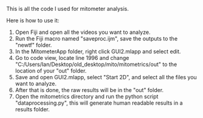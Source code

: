 This is all the code I used for mitometer analysis.

Here is how to use it:

1. Open Fiji and open all the videos you want to analyze.
2. Run the Fiji macro named "saveproc.ijm", save the outputs to the "newtf" folder.
3. In the MitometerApp folder, right click GUI2.mlapp and select edit.
4. Go to code view, locate line 1996 and change "C:/Users/Ian/Desktop/old_desktop/mito/mitometrics/out" to the location of your "out" folder.
5. Save and open GUI2.mlapp, select "Start 2D", and select all the files you want to analyze.
6. After that is done, the raw results will be in the "out" folder.
7. Open the mitometrics directory and run the python script "dataprocessing.py", this will generate human readable results in a results folder.
